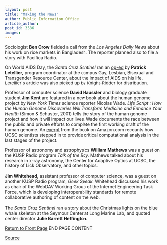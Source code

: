 ```yaml
---
layout: post
title: "Making the News"
author: Public Information Office
article_author: 
post_id: 3586
images:
---
```


<p>
  Sociologist <b>Ben Crow</b> fielded a call from the <i>Los Angeles Daily News</i> about his work on rice markets in Bangladesh. The reporter planned also to file a story with Pacifica Radio.
</p>
<p>
  On World AIDS Day, the <i>Santa Cruz Sentinel</i> ran an <a href="opinion.html">op-ed</a> by <b>Patrick Letellier,</b> program coordinator at the campus Gay, Lesbian, Bisexual and Transgender Resource Center, about the impact of AIDS on his life. Letellier's article was also picked up by Knight-Ridder for distribution.
</p>
<p>
  Professor of computer science <b>David Haussler</b> and biology graduate student <b>Jim Kent</b> are featured in a new book about the human genome project by <i>New York Times</i> science reporter Nicolas Wade. <i>Life Script : How the Human Genome Discoveries Will Transform Medicine and Enhance Your Health</i> (Simon &amp; Schuster, 2001) tells the story of the human genome project and how it will impact our lives. Wade documents the race between the public and private efforts to complete the first working draft of the human genome. An <a href="http://www.amazon.com/exec/obidos/tg/stores/detail/-/books/0743216059/excerpt/ref=pm_dp_ln_b_3/002-6833495-5040823">exerpt</a> from the book on Amazon.com recounts how UCSC scientists stepped in to provide critical computational analysis in the last stages of the project.
</p>
<p>
  Professor of astronomy and astrophysics <b>William Mathews</b> was a guest on the KUSP Radio program <i>Talk of the Bay.</i> Mathews talked about his research in x-ray astronomy, the Center for Adaptive Optics at UCSC, the history of Lick Observatory, and other topics.<br>
  <br>
  <b>Jim Whitehead,</b> assistant professor of computer science, was a guest on another KUSP Radio program, <i>Geek Speak.</i> Whitehead discussed his work as chair of the WebDAV Working Group of the Internet Engineering Task Force, which is developing interoperability standards for remote collaborative authoring of content on the web.<br>
  <br>
  The <i>Santa Cruz Sentinel</i> ran a story about the Christmas lights on the blue whale skeleton at the Seymour Center at Long Marine Lab, and quoted center director <b>Julie Barrett Heffington.</b>
</p>
<p>
  <a href="../../index.html">Return to Front Page</a> END PAGE CONTENT
</p>
<p><a href="http://www1.ucsc.edu/currents/01-02/12-10/makenews.html" title="Permalink to makenews">Source</a></p>
